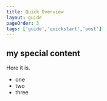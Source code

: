```yaml
---
title: Quick Overview
layout: guide
pageOrder: 3
tags: ['guide','quickstart','post']
---
```


## my special content
Here it is.

* one
* two
* three

